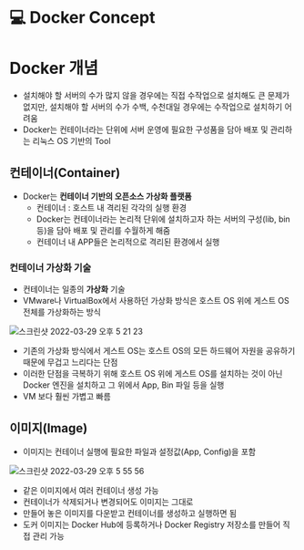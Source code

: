 💻 Docker Concept
==================
# Docker 개념
 
* 설치해야 할 서버의 수가 많지 않을 경우에는 직접 수작업으로 설치해도 큰 문제가 없지만, 설치해야 할 서버의 수가 수백, 수천대일 경우에는 수작업으로 설치하기 어려움
* Docker는 컨테이너라는 단위에 서버 운영에 필요한 구성품을 담아 배포 및 관리하는 리눅스 OS 기반의 Tool

## 컨테이너(Container)

* Docker는 **컨테이너 기반의 오픈소스 가상화 플랫폼** 
  * 컨테이너 : 호스트 내 격리된 각각의 실행 환경
  * Docker는 컨테이너라는 논리적 단위에 설치하고자 하는 서버의 구성(lib, bin 등)을 담아 배포 및 관리를 수월하게 해줌
  * 컨테이너 내 APP들은 논리적으로 격리된 환경에서 실행

### 컨테이너 가상화 기술
* 컨테이너는 일종의 **가상화** 기술
* VMware나 VirtualBox에서 사용하던 가상화 방식은 호스트 OS 위에 게스트 OS 전체를 가상화하는 방식

![스크린샷 2022-03-29 오후 5 21 23](https://user-images.githubusercontent.com/57285121/160566837-0a9a0178-ff2a-435d-b9c2-bed283c9c6c9.png)

* 기존의 가상화 방식에서 게스트 OS는 호스트 OS의 모든 하드웨어 자원을 공유하기 때문에 무겁고 느리다는 단점
* 이러한 단점을 극복하기 위해 호스트 OS 위에 게스트 OS를 설치하는 것이 아닌 Docker 엔진을 설치하고 그 위에서 App, Bin 파일 등을 실행
* VM 보다 훨씬 가볍고 빠름


## 이미지(Image)

* 이미지는 컨테이너 실행에 필요한 파일과 설정값(App, Config)을 포함

![스크린샷 2022-03-29 오후 5 55 56](https://user-images.githubusercontent.com/57285121/160574048-9e59cac1-84a7-424e-b755-a24f0741011a.png)

* 같은 이미지에서 여러 컨테이너 생성 가능
* 컨테이너가 삭제되거나 변경되어도 이미지는 그대로
* 만들어 놓은 이미지를 다운받고 컨테이너를 생성하고 실행하면 됨
* 도커 이미지는 Docker Hub에 등록하거나 Docker Registry 저장소를 만들어 직접 관리 가능

